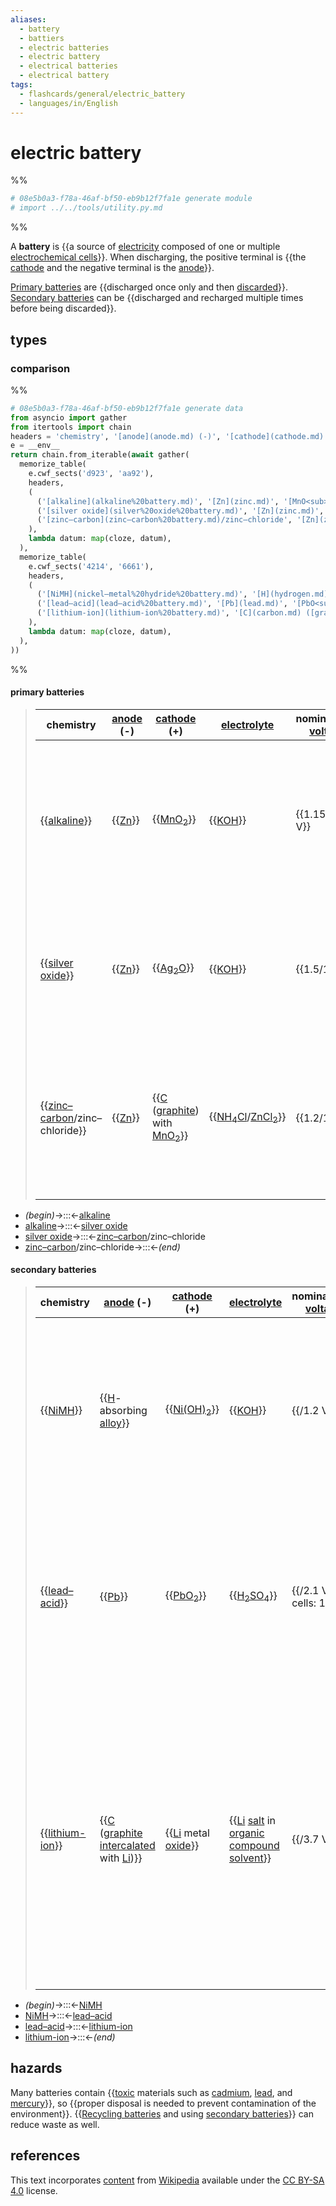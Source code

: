 ```yaml
---
aliases:
  - battery
  - battiers
  - electric batteries
  - electric battery
  - electrical batteries
  - electrical battery
tags:
  - flashcards/general/electric_battery
  - languages/in/English
---
```


# electric battery

%%

```Python
# 08e5b0a3-f78a-46af-bf50-eb9b12f7fa1e generate module
# import ../../tools/utility.py.md
```

%%

A __battery__ is {{a source of [electricity](electricity.md) composed of one or multiple [electrochemical cells](electrochemical%20cell.md)}}. When discharging, the positive terminal is {{the [cathode](cathode.md) and the negative terminal is the [anode](anode.md)}}. <!--SR:!2024-04-16,174,230!2024-05-17,320,330-->

[Primary batteries](primary%20battery.md) are {{discharged once only and then [discarded](disposable%20product.md)}}. [Secondary batteries](rechargeable%20battery.md) can be {{discharged and recharged multiple times before being discarded}}. <!--SR:!2026-07-12,913,330!2026-02-20,801,330-->

## types

### comparison

%%

```Python
# 08e5b0a3-f78a-46af-bf50-eb9b12f7fa1e generate data
from asyncio import gather
from itertools import chain
headers = 'chemistry', '[anode](anode.md) (-)', '[cathode](cathode.md) (+)', '[electrolyte](electrolyte.md)', 'nominal/max [voltage](voltage.md)', 'properties', 'elaboration',
e = __env__
return chain.from_iterable(await gather(
  memorize_table(
    e.cwf_sects('d923', 'aa92'),
    headers,
    (
      ('[alkaline](alkaline%20battery.md)', '[Zn](zinc.md)', '[MnO<sub>2</sub>](manganese%20dioxide.md)', '[KOH](potassium%20hydroxide.md)', '1.15/1.5 V', html_ul('high discharge rate', 'longer [shelf life](shelf%20life.md)', 'low [internal resistance](internal%20resistance.md)', 'slightly more expensive',), 'Usually cylindrical. Suitable for high-drain or continuous-use devices.',),
      ('[silver oxide](silver%20oxide%20battery.md)', '[Zn](zinc.md)', '[Ag<sub>2</sub>O](silver%20oxide.md)', '[KOH](potassium%20hydroxide.md)', '1.5/1.6 V', html_ul('expensive', 'lightweight', 'small', 'wide operating temperature range',), 'Usually [button-shaped](button%20cell.md). Suitable for small continuous-use devices.'),
      ('[zinc–carbon](zinc–carbon%20battery.md)/zinc–chloride', '[Zn](zinc.md)', '[C](carbon.md) ([graphite](graphite.md)) with [MnO<sub>2</sub>](manganese%20dioxide.md)', '[NH<sub>4</sub>Cl](ammonium%20chloride.md)/[ZnCl<sub>2</sub>](zinc%20chloride.md)', '1.2/1.5 V', html_ul('cheap', 'low performance in high-drain or continuous-use devices', 'short [shelf life](shelf%20life.md)',), 'Usually cylindrical. Suitable for low-drain or intermittent-use devices.',),
    ),
    lambda datum: map(cloze, datum),
  ),
  memorize_table(
    e.cwf_sects('4214', '6661'),
    headers,
    (
      ('[NiMH](nickel–metal%20hydride%20battery.md)', '[H](hydrogen.md)-absorbing [alloy](alloy.md)', '[Ni(OH)<sub>2</sub>](nickel(II)%20hydroxide.md)', '[KOH](potassium%20hydroxide.md)', '/1.2 V', html_ul('expensive', 'high discharge rate', 'high energy density', 'low [internal resistance](internal%20resistance.md)', 'rechargeable up to 180–2000 times'), 'Usually cylindrical. Suitable for high-drain devices.',),
      ('[lead–acid](lead–acid%20battery.md)', '[Pb](lead.md)', '[PbO<sub>2</sub>](lead%20dioxide.md)', '[H<sub>2</sub>SO<sub>4</sub>](sulfuric%20acid.md)', '/2.1 V (6 cells: 12 V)', html_ul('cheap [electricity](electricity.md)', 'expensive', 'heavy', 'high [current](electric%20current.md)', 'high discharge rate', '[lead](lead.md) [toxicity](toxicity.md)', 'rechargeable <350 times',), 'Usually box-shaped. Suitable for [car batteries](automotive%20battery.md) or [uninterruptible power supplies](uninterruptible%20power%20supply.md).',),
      ('[lithium-ion](lithium-ion%20battery.md)', '[C](carbon.md) ([graphite](graphite.md) [intercalated](intercalation.md) with [Li](lithium.md))', '[Li](lithium.md) metal [oxide](oxide.md)', '[Li](lithium.md) [salt](salt%20(chemistry).md) in [organic compound](organic%20compound.md) [solvent](solvent.md)', '/3.7 V', html_ul('aging', 'very expensive', 'high discharge rate', 'high energy density', 'lightweight', 'protection circuitry needed for safety', 'rechargeable up to 400–1200 times', 'susceptibe to [thermal runaway](thermal%20runaway.md) and [explosion](explosion.md)'), 'Usually cylindrical or prismatic. Suitable for portable devices.',),
    ),
    lambda datum: map(cloze, datum),
  ),
))
```

%%

#### primary batteries

<!--08e5b0a3-f78a-46af-bf50-eb9b12f7fa1e generate section="d923"--><!-- The following content is generated at 2023-03-30T18:11:29.694080+08:00. Any edits will be overridden! -->

> | chemistry | [anode](anode.md) (-) | [cathode](cathode.md) (+) | [electrolyte](electrolyte.md) | nominal/max [voltage](voltage.md) | properties | elaboration |
> |-|-|-|-|-|-|-|
> | {{[alkaline](alkaline%20battery.md)}} | {{[Zn](zinc.md)}} | {{[MnO<sub>2</sub>](manganese%20dioxide.md)}} | {{[KOH](potassium%20hydroxide.md)}} | {{1.15/1.5 V}} | {{<ul><li>high discharge rate</li><li>longer [shelf life](shelf%20life.md)</li><li>low [internal resistance](internal%20resistance.md)</li><li>slightly more expensive</li></ul>}} | {{Usually cylindrical. Suitable for high-drain or continuous-use devices.}} |
> | {{[silver oxide](silver%20oxide%20battery.md)}} | {{[Zn](zinc.md)}} | {{[Ag<sub>2</sub>O](silver%20oxide.md)}} | {{[KOH](potassium%20hydroxide.md)}} | {{1.5/1.6 V}} | {{<ul><li>expensive</li><li>lightweight</li><li>small</li><li>wide operating temperature range</li></ul>}} | {{Usually [button-shaped](button%20cell.md). Suitable for small continuous-use devices.}} |
> | {{[zinc–carbon](zinc–carbon%20battery.md)/zinc–chloride}} | {{[Zn](zinc.md)}} | {{[C](carbon.md) ([graphite](graphite.md)) with [MnO<sub>2</sub>](manganese%20dioxide.md)}} | {{[NH<sub>4</sub>Cl](ammonium%20chloride.md)/[ZnCl<sub>2</sub>](zinc%20chloride.md)}} | {{1.2/1.5 V}} | {{<ul><li>cheap</li><li>low performance in high-drain or continuous-use devices</li><li>short [shelf life](shelf%20life.md)</li></ul>}} | {{Usually cylindrical. Suitable for low-drain or intermittent-use devices.}} | <!--SR:!2024-11-08,439,310!2024-09-11,383,290!2024-03-21,96,290!2026-02-04,793,330!2024-07-26,300,250!2024-03-28,70,170!2024-03-18,272,330!2025-12-02,684,310!2024-06-23,321,290!2025-07-19,585,310!2025-12-13,750,330!2024-04-17,247,270!2025-01-06,384,250!2024-04-22,251,270!2024-04-14,294,330!2024-04-27,305,330!2024-10-19,344,250!2024-08-07,356,290!2024-02-03,57,230!2024-02-10,194,250!2024-04-09,289,330-->

<!--/08e5b0a3-f78a-46af-bf50-eb9b12f7fa1e-->

<!--08e5b0a3-f78a-46af-bf50-eb9b12f7fa1e generate section="aa92"--><!-- The following content is generated at 2024-01-04T20:17:51.686624+08:00. Any edits will be overridden! -->

- _(begin)_→:::←[alkaline](alkaline%20battery.md) <!--SR:!2024-04-19,297,330!2024-06-15,344,330-->
- [alkaline](alkaline%20battery.md)→:::←[silver oxide](silver%20oxide%20battery.md) <!--SR:!2026-02-03,795,330!2026-04-11,843,330-->
- [silver oxide](silver%20oxide%20battery.md)→:::←[zinc–carbon](zinc–carbon%20battery.md)/zinc–chloride <!--SR:!2025-12-17,754,330!2025-08-05,597,310-->
- [zinc–carbon](zinc–carbon%20battery.md)/zinc–chloride→:::←_(end)_ <!--SR:!2024-04-18,298,330!2026-02-25,806,330-->

<!--/08e5b0a3-f78a-46af-bf50-eb9b12f7fa1e-->

#### secondary batteries

<!--08e5b0a3-f78a-46af-bf50-eb9b12f7fa1e generate section="4214"--><!-- The following content is generated at 2023-12-17T15:00:05.456161+08:00. Any edits will be overridden! -->

> | chemistry | [anode](anode.md) (-) | [cathode](cathode.md) (+) | [electrolyte](electrolyte.md) | nominal/max [voltage](voltage.md) | properties | elaboration |
> |-|-|-|-|-|-|-|
> | {{[NiMH](nickel–metal%20hydride%20battery.md)}} | {{[H](hydrogen.md)-absorbing [alloy](alloy.md)}} | {{[Ni(OH)<sub>2</sub>](nickel(II)%20hydroxide.md)}} | {{[KOH](potassium%20hydroxide.md)}} | {{/1.2 V}} | {{<ul><li>expensive</li><li>high discharge rate</li><li>high energy density</li><li>low [internal resistance](internal%20resistance.md)</li><li>rechargeable up to 180–2000 times</li></ul>}} | {{Usually cylindrical. Suitable for high-drain devices.}} |
> | {{[lead–acid](lead–acid%20battery.md)}} | {{[Pb](lead.md)}} | {{[PbO<sub>2</sub>](lead%20dioxide.md)}} | {{[H<sub>2</sub>SO<sub>4</sub>](sulfuric%20acid.md)}} | {{/2.1 V (6 cells: 12 V)}} | {{<ul><li>cheap [electricity](electricity.md)</li><li>expensive</li><li>heavy</li><li>high [current](electric%20current.md)</li><li>high discharge rate</li><li>[lead](lead.md) [toxicity](toxicity.md)</li><li>rechargeable &lt;350 times</li></ul>}} | {{Usually box-shaped. Suitable for [car batteries](automotive%20battery.md) or [uninterruptible power supplies](uninterruptible%20power%20supply.md).}} |
> | {{[lithium-ion](lithium-ion%20battery.md)}} | {{[C](carbon.md) ([graphite](graphite.md) [intercalated](intercalation.md) with [Li](lithium.md))}} | {{[Li](lithium.md) metal [oxide](oxide.md)}} | {{[Li](lithium.md) [salt](salt%20(chemistry).md) in [organic compound](organic%20compound.md) [solvent](solvent.md)}} | {{/3.7 V}} | {{<ul><li>aging</li><li>very expensive</li><li>high discharge rate</li><li>high energy density</li><li>lightweight</li><li>protection circuitry needed for safety</li><li>rechargeable up to 400–1200 times</li><li>susceptibe to [thermal runaway](thermal%20runaway.md) and [explosion](explosion.md)</li></ul>}} | {{Usually cylindrical or prismatic. Suitable for portable devices.}} | <!--SR:!2026-03-06,814,330!2024-03-29,70,210!2024-10-23,347,250!2026-03-14,779,290!2024-02-24,40,150!2024-03-15,138,190!2025-01-12,374,250!2024-05-19,322,330!2024-04-15,295,330!2024-10-12,399,290!2024-04-08,251,270!2024-03-17,271,330!2024-07-27,228,210!2024-03-05,224,290!2024-04-17,297,330!2024-04-18,248,270!2024-07-06,165,210!2024-04-14,87,230!2024-06-24,213,230!2024-02-15,18,170!2024-02-01,234,310-->

<!--/08e5b0a3-f78a-46af-bf50-eb9b12f7fa1e-->

<!--08e5b0a3-f78a-46af-bf50-eb9b12f7fa1e generate section="6661"--><!-- The following content is generated at 2024-01-04T20:17:51.711635+08:00. Any edits will be overridden! -->

- _(begin)_→:::←[NiMH](nickel–metal%20hydride%20battery.md) <!--SR:!2024-05-21,324,330!2024-03-11,266,330-->
- [NiMH](nickel–metal%20hydride%20battery.md)→:::←[lead–acid](lead–acid%20battery.md) <!--SR:!2025-06-15,599,310!2024-05-18,321,330-->
- [lead–acid](lead–acid%20battery.md)→:::←[lithium-ion](lithium-ion%20battery.md) <!--SR:!2024-03-16,270,330!2024-04-16,296,330-->
- [lithium-ion](lithium-ion%20battery.md)→:::←_(end)_ <!--SR:!2024-05-20,323,330!2024-03-10,265,330-->

<!--/08e5b0a3-f78a-46af-bf50-eb9b12f7fa1e-->

## hazards

Many batteries contain {{[toxic](toxicity.md) materials such as [cadmium](cadmium.md), [lead](lead.md), and [mercury](mercury.md)}}, so {{proper disposal is needed to prevent contamination of the environment}}. {{[Recycling batteries](battery%20recycling.md) and using [secondary batteries](rechargeable%20battery.md)}} can reduce waste as well. <!--SR:!2024-08-19,311,250!2025-07-24,620,310!2024-03-07,262,330-->

## references

This text incorporates [content](https://en.wikipedia.org/wiki/electric_battery) from [Wikipedia](Wikipedia.md) available under the [CC BY-SA 4.0](https://creativecommons.org/licenses/by-sa/4.0/) license.
